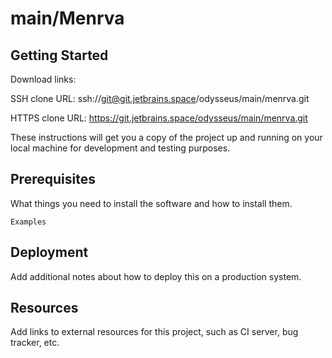 # main/Menrva



## Getting Started

Download links:

SSH clone URL: ssh://git@git.jetbrains.space/odysseus/main/menrva.git

HTTPS clone URL: https://git.jetbrains.space/odysseus/main/menrva.git



These instructions will get you a copy of the project up and running on your local machine for development and testing purposes.

## Prerequisites

What things you need to install the software and how to install them.

```
Examples
```

## Deployment

Add additional notes about how to deploy this on a production system.

## Resources

Add links to external resources for this project, such as CI server, bug tracker, etc.

